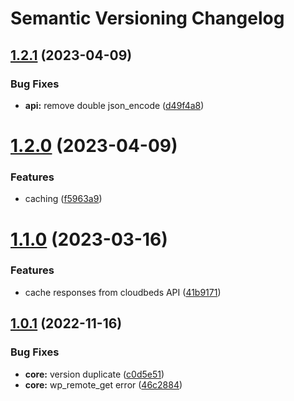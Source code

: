 # Semantic Versioning Changelog

## [1.2.1](https://github.com/MGPelloni/cloudbeds/compare/v1.2.0...v1.2.1) (2023-04-09)


### Bug Fixes

* **api:** remove double json_encode ([d49f4a8](https://github.com/MGPelloni/cloudbeds/commit/d49f4a84fbb78d606759a8f21e632c7bbb960b37))

# [1.2.0](https://github.com/MGPelloni/cloudbeds/compare/v1.1.0...v1.2.0) (2023-04-09)


### Features

* caching ([f5963a9](https://github.com/MGPelloni/cloudbeds/commit/f5963a92bb135eb7f95db85ae1a0282b4c41cec4))

# [1.1.0](https://github.com/MGPelloni/cloudbeds/compare/v1.0.1...v1.1.0) (2023-03-16)


### Features

* cache responses from cloudbeds API ([41b9171](https://github.com/MGPelloni/cloudbeds/commit/41b9171420d32f03470361af905d54d7974b12d9))

## [1.0.1](https://github.com/MGPelloni/cloudbeds/compare/v1.0.0...v1.0.1) (2022-11-16)


### Bug Fixes

* **core:** version duplicate ([c0d5e51](https://github.com/MGPelloni/cloudbeds/commit/c0d5e5181ea226863627238fc216bacc0965c855))
* **core:** wp_remote_get error ([46c2884](https://github.com/MGPelloni/cloudbeds/commit/46c2884c5a42e70c64203c00e398db5517a8c157))
